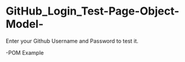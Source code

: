 # GitHub_Login_Test-Page-Object-Model-

Enter your Github Username and Password to test it.

-POM Example
